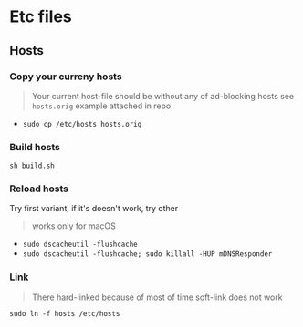 # Etc files

## Hosts

### Copy your curreny hosts

> Your current host-file should be without any of ad-blocking hosts
> see `hosts.orig` example attached in repo

- `sudo cp /etc/hosts hosts.orig`

### Build hosts

`sh build.sh`

### Reload hosts

Try first variant, if it's doesn't work, try other

> works only for macOS

- `sudo dscacheutil -flushcache`
- `sudo dscacheutil -flushcache; sudo killall -HUP mDNSResponder`

### Link

> There hard-linked because of most of time soft-link does not work

`sudo ln -f hosts /etc/hosts`
